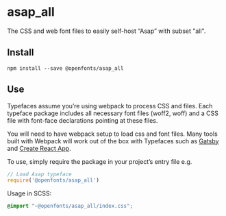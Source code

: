 
# asap_all

The CSS and web font files to easily self-host “Asap” with subset "all".

## Install

`npm install --save @openfonts/asap_all`

## Use

Typefaces assume you’re using webpack to process CSS and files. Each typeface
package includes all necessary font files (woff2, woff) and a CSS file with
font-face declarations pointing at these files.

You will need to have webpack setup to load css and font files. Many tools built
with Webpack will work out of the box with Typefaces such as [Gatsby](https://github.com/gatsbyjs/gatsby)
and [Create React App](https://github.com/facebookincubator/create-react-app).

To use, simply require the package in your project’s entry file e.g.

```javascript
// Load Asap typeface
require('@openfonts/asap_all')
```

Usage in SCSS:
```scss
@import "~@openfonts/asap_all/index.css";
```
